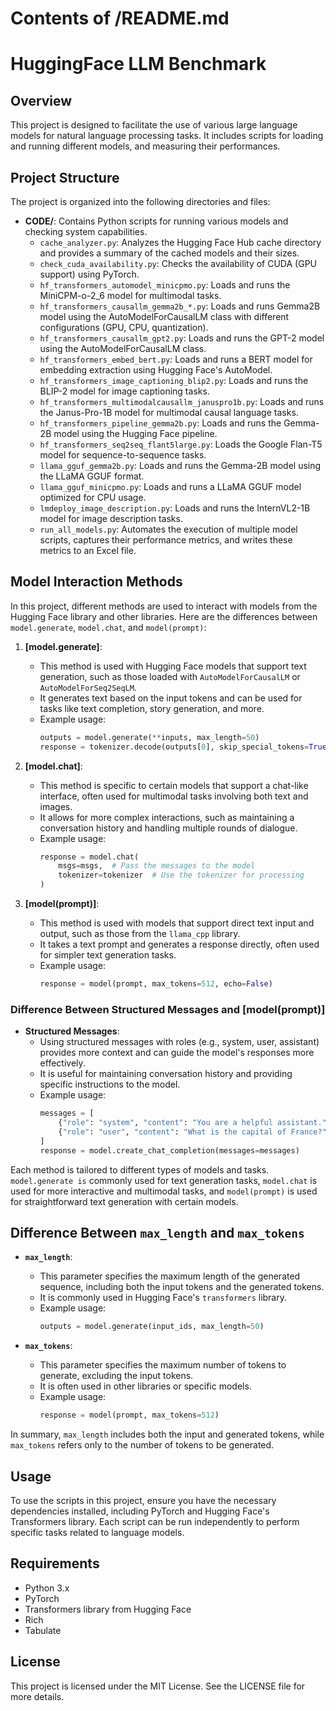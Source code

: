 # Contents of /README.md

# HuggingFace LLM Benchmark

## Overview
This project is designed to facilitate the use of various large language models for natural language processing tasks. It includes scripts for loading and running different models, and measuring their performances.

## Project Structure
The project is organized into the following directories and files:

- **CODE/**: Contains Python scripts for running various models and checking system capabilities.
  - `cache_analyzer.py`: Analyzes the Hugging Face Hub cache directory and provides a summary of the cached models and their sizes.
  - `check_cuda_availability.py`: Checks the availability of CUDA (GPU support) using PyTorch.
  - `hf_transformers_automodel_minicpmo.py`: Loads and runs the MiniCPM-o-2_6 model for multimodal tasks.
  - `hf_transformers_causallm_gemma2b_*.py`: Loads and runs Gemma2B model using the AutoModelForCausalLM class with different configurations (GPU, CPU, quantization).
  - `hf_transformers_causallm_gpt2.py`: Loads and runs the GPT-2 model using the AutoModelForCausalLM class.
  - `hf_transformers_embed_bert.py`: Loads and runs a BERT model for embedding extraction using Hugging Face's AutoModel.
  - `hf_transformers_image_captioning_blip2.py`: Loads and runs the BLIP-2 model for image captioning tasks.
  - `hf_transformers_multimodalcausallm_januspro1b.py`: Loads and runs the Janus-Pro-1B model for multimodal causal language tasks.
  - `hf_transformers_pipeline_gemma2b.py`: Loads and runs the Gemma-2B model using the Hugging Face pipeline.
  - `hf_transformers_seq2seq_flant5large.py`: Loads the Google Flan-T5 model for sequence-to-sequence tasks.
  - `llama_gguf_gemma2b.py`: Loads and runs the Gemma-2B model using the LLaMA GGUF format.
  - `llama_gguf_minicpmo.py`: Loads and runs a LLaMA GGUF model optimized for CPU usage.
  - `lmdeploy_image_description.py`: Loads and runs the InternVL2-1B model for image description tasks.
  - `run_all_models.py`: Automates the execution of multiple model scripts, captures their performance metrics, and writes these metrics to an Excel file.

## Model Interaction Methods
In this project, different methods are used to interact with models from the Hugging Face library and other libraries. Here are the differences between `model.generate`, `model.chat`, and `model(prompt)`:

1. **[model.generate]**:
   - This method is used with Hugging Face models that support text generation, such as those loaded with `AutoModelForCausalLM` or `AutoModelForSeq2SeqLM`.
   - It generates text based on the input tokens and can be used for tasks like text completion, story generation, and more.
   - Example usage: 
     ```python
     outputs = model.generate(**inputs, max_length=50)
     response = tokenizer.decode(outputs[0], skip_special_tokens=True)
     ```

2. **[model.chat]**:
   - This method is specific to certain models that support a chat-like interface, often used for multimodal tasks involving both text and images.
   - It allows for more complex interactions, such as maintaining a conversation history and handling multiple rounds of dialogue.
   - Example usage:
     ```python
     response = model.chat(
         msgs=msgs,  # Pass the messages to the model
         tokenizer=tokenizer  # Use the tokenizer for processing
     )
     ```

3. **[model(prompt)]**:
   - This method is used with models that support direct text input and output, such as those from the `llama_cpp` library.
   - It takes a text prompt and generates a response directly, often used for simpler text generation tasks.
   - Example usage:
     ```python
     response = model(prompt, max_tokens=512, echo=False)
     ```

### Difference Between Structured Messages and [model(prompt)]
- **Structured Messages**:
  - Using structured messages with roles (e.g., system, user, assistant) provides more context and can guide the model's responses more effectively.
  - It is useful for maintaining conversation history and providing specific instructions to the model.
  - Example usage:
    ```python
    messages = [
        {"role": "system", "content": "You are a helpful assistant."},
        {"role": "user", "content": "What is the capital of France?"}
    ]
    response = model.create_chat_completion(messages=messages)
    ```

Each method is tailored to different types of models and tasks. `model.generate is` commonly used for text generation tasks, `model.chat` is used for more interactive and multimodal tasks, and `model(prompt)` is used for straightforward text generation with certain models.

## Difference Between `max_length` and `max_tokens`
- **`max_length`**:
  - This parameter specifies the maximum length of the generated sequence, including both the input tokens and the generated tokens.
  - It is commonly used in Hugging Face's `transformers` library.
  - Example usage:
    ```python
    outputs = model.generate(input_ids, max_length=50)
    ```

- **`max_tokens`**:
  - This parameter specifies the maximum number of tokens to generate, excluding the input tokens.
  - It is often used in other libraries or specific models.
  - Example usage:
    ```python
    response = model(prompt, max_tokens=512)
    ```

In summary, `max_length` includes both the input and generated tokens, while `max_tokens` refers only to the number of tokens to be generated.

## Usage
To use the scripts in this project, ensure you have the necessary dependencies installed, including PyTorch and Hugging Face's Transformers library. Each script can be run independently to perform specific tasks related to language models.

## Requirements
- Python 3.x
- PyTorch
- Transformers library from Hugging Face
- Rich
- Tabulate

## License
This project is licensed under the MIT License. See the LICENSE file for more details.